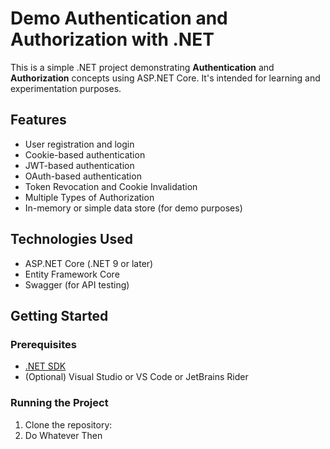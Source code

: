 # Demo Authentication and Authorization with .NET

This is a simple .NET project demonstrating **Authentication** and **Authorization** concepts using ASP.NET Core. It's intended for learning and experimentation purposes.

## Features

- User registration and login
- Cookie-based authentication
- JWT-based authentication
- OAuth-based authentication
- Token Revocation and Cookie Invalidation
- Multiple Types of Authorization
- In-memory or simple data store (for demo purposes)

## Technologies Used

- ASP.NET Core (.NET 9 or later)
- Entity Framework Core
- Swagger (for API testing)

## Getting Started

### Prerequisites

- [.NET SDK](https://dotnet.microsoft.com/en-us/download)
- (Optional) Visual Studio or VS Code or JetBrains Rider

### Running the Project

1. Clone the repository:
2. Do Whatever Then
